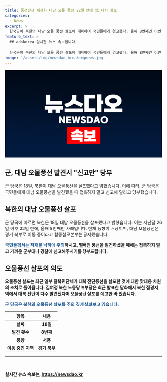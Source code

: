 ```yaml
---
title: 풍선전쟁 재점화 대남 오물 풍선 22일 만에 北 다시 살포
categories:
  - News
excerpt: >
  한국군이 북한의 대남 오물 풍선 살포에 대비하여 국민들에게 경고했다. 올해 8번째인 이번 사건은 탈북민단체의 대북 전단 풍선 살포에 대한 북한의 맞대응으로 여겨진다. 북한은 이에 앞서 대북 전단의 발견을 언급하며 대가를 각오하라고 경고한 바 있다. 함께 발표된 군의 당부는 국민들에게 풍선 발견 시 접촉 대신 신고를 요청했다.
feature_text: >
  ## adskorea 실시간 뉴스 속보입니다.

  한국군이 북한의 대남 오물 풍선 살포에 대비하여 국민들에게 경고했다. 올해 8번째인 이번 사건은 탈북민단체의 대북 전단 풍선 살포에 대한 북한의 맞대응으로 여겨진다. 북한은 이에 앞서 대북 전단의 발견을 언급하며 대가를 각오하라고 경고한 바 있다. 함께 발표된 군의 당부는 국민들에게 풍선 발견 시 접촉 대신 신고를 요청했다.
image: '/assets/img/newsdao_breakingnews.jpg'
---
```


<p><img src="/assets/img/newsdao_breakingnews.jpg" alt="adskorea 속보" /></p>

<h2>군, 대남 오물풍선 발견시 "신고만" 당부</h2>

<p data-ke-size="size16">군 당국은 18일, 북한이 대남 오물풍선을 살포했다고 밝혔습니다. 이에 따라, 군 당국은 국민들에게 대남 오물풍선을 발견했을 때 접촉하지 말고 신고해 달라고 당부했습니다.</p>

<h2 data-ke-size="size26">북한의 대남 오물풍선 살포</h2>

<p>군 당국에 따르면 북한은 18일 대남 오물풍선을 살포했다고 밝혔습니다. 이는 지난달 26일 이후 22일 만에, 올해 8번째인 사례입니다. 현재 풍향이 서풍이며, 대남 오물풍선은 경기 북부로 이동 중이라고 합동참모본부는 공지했습니다.</p>

<p><b><span style="color: #1a5490;">국민들께서는 적재물 낙하에 주의</span><b>하시고, 떨어진 풍선을 발견하셨을 때에는 접촉하지 말고 가까운 군부대나 경찰에 신고해주시기를 당부드립니다.</p>

<h2 data-ke-size="size26">오물풍선 살포의 의도</h2>

<p>오물풍선 살포는 최근 일부 탈북민단체가 대북 전단풍선을 살포한 것에 대한 맞대응 차원의 조치로 풀이됩니다. 김여정 북한 노동당 부부장은 최근 발표한 담화에서 북한 접경지역에서 대북 전단이 다수 발견됐다며 오물풍선 살포를 예고한 바 있습니다.</p>

<p><b><span style="color: #1a5490;">군 당국은 북한의 오물풍선 살포를 주의 깊게 살펴보고 있습니다.</span><b></p>

<table>
<thead>
<tr>
<th style="text-align: center; height: 17px;"><b>항목</b></th>
<th style="text-align: center; height: 17px;"><b>내용</b></th>
</tr>
</thead>
<tbody>
<tr>
<td style="text-align: center; height: 17px;"><b>날짜</b></td>
<td style="text-align: center; height: 17px;">18일</td>
</tr>
<tr>
<td style="text-align: center; height: 17px;"><b>발견 횟수</b></td>
<td style="text-align: center; height: 17px;">8번째</td>
</tr>
<tr>
<td style="text-align: center; height: 17px;"><b>풍향</b></td>
<td style="text-align: center; height: 17px;">서풍</td>
</tr>
<tr>
<td style="text-align: center; height: 17px;"><b>이동 중인 지역</b></td>
<td style="text-align: center; height: 17px;">경기 북부</td>
</tr>
</tbody>
</table>

<hr>

<p data-ke-size="size16">&nbsp;</p>
실시간 뉴스 속보는, <a href="https://newsdao.kr" rel="dofollow">https://newsdao.kr</a>


